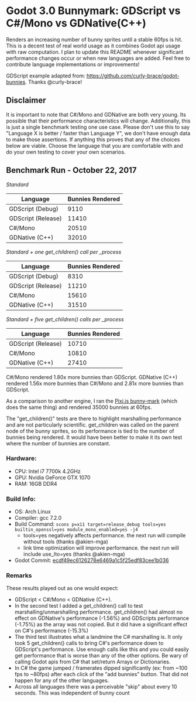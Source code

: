 # Godot 3.0 Bunnymark: GDScript vs C#/Mono vs GDNative(C++)

Renders an increasing number of bunny sprites until a stable 60fps is hit.  This is a decent test of real world usage as it combines Godot api usage with raw computation.  I plan to update this README whenever significant performance changes occur or when new languages are added.  Feel free to contribute language implementations or improvements!

GDScript example adapted from: https://github.com/curly-brace/godot-bunnies.  Thanks @curly-brace!

## Disclaimer

It is important to note that C#/Mono and GDNative are both very young.  Its possible that their performance characteristics will change.  Additionally, this is just a single benchmark testing one use case.  Please don't use this to say "Language X is better / faster than Language Y", we don't have enough data to make those assertions.  If anything this proves that any of the choices below are viable.  Choose the language that you are comfortable with and do your own testing to cover your own scenarios.

## Benchmark Run - October 22, 2017

*Standard*

| Language           | Bunnies Rendered |
|--------------------|------------------|
| GDScript (Debug)   | 9110             |
| GDScript (Release) | 11410            |
| C#/Mono            | 20510            |
| GDNative (C++)     | 32010            |

*Standard + one get_children() call per _process*

| Language           | Bunnies Rendered |
|--------------------|------------------|
| GDScript (Debug)   | 8310             |
| GDScript (Release) | 11210            |
| C#/Mono            | 15610            |
| GDNative (C++)     | 31510            |

*Standard + five get_children() calls per _process*

| Language           | Bunnies Rendered |
|--------------------|------------------|
| GDScript (Release) | 10710            |
| C#/Mono            | 10810            |
| GDNative (C++)     | 27410            |

C#/Mono rendered 1.80x more bunnies than GDScript.  GDNative (C++) rendered 1.56x more bunnies than C#/Mono and 2.81x more bunnies than GDScript.

As a comparison to another engine, I ran the [Pixi.js bunny-mark](https://pixijs.github.io/bunny-mark/) (which does the same thing) and rendered 35000 bunnies at 60fps.

The "get_children()" tests are there to highlight marshalling performance and are not particularly scientific.  get_children was called on the parent node of the bunny sprites, so its performance is tied to the number of bunnies being rendered.  It would have been better to make it its own test where the number of bunnies are constant.

### Hardware:

* CPU: Intel i7 7700k 4.2GHz
* GPU: Nvidia GeForce GTX 1070
* RAM: 16GB DDR4

### Build Info:
* OS: Arch Linux
* Compiler: gcc 7.2.0
* Build Command: ```scons p=x11 target=release_debug tools=yes builtin_openssl=yes module_mono_enabled=yes -j4```
  * tools=yes negatively affects performance. the next run will compile without tools (thanks @akien-mga)
  * link time optimization will improve performance.  the next run will include use_lto=yes (thanks @akien-mga) 
* Godot Commit: [ecdf49ec6126278e6469a1c5f25edf83cee1b036](https://github.com/godotengine/godot/commit/ecdf49ec6126278e6469a1c5f25edf83cee1b036)

### Remarks

These results played out as one would expect:
* GDScript < C#/Mono < GDNative (C++).  
* In the second test I added a get\_children() call to test marshalling/unmarshalling performance.  get\_children() had almost no effect on GDNative's performance (-1.56%) and GDScripts performance (-1.75%) as the array was not copied.  But it did have a significant effect on C#'s performance (-15.3%)
* The third test illustrates what a landmine the C# marshalling is.  It only took 5 get\_children() calls to bring C#'s performance down to GDScript's performance.  Use enough calls like this and you could easily get performance that is worse than any of the other options.  Be wary of calling Godot apis from C# that set/return Arrays or Dictionaries.
* In C# the game jumped / framerates dipped significantly (ex: from ~100 fps to ~80fps) after each click of the "add bunnies" button.  That did not happen for any of the other languages.
* Across all languages there was a perceivable "skip" about every 10 seconds.  This was independent of bunny count
